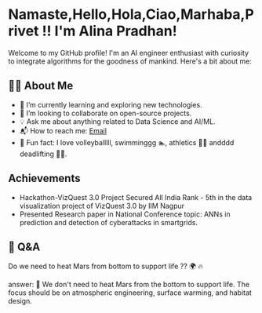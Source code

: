 # Namaste,Hello,Hola,Ciao,Marhaba,Privet !! I'm Alina Pradhan! 

Welcome to my GitHub profile! I'm an AI engineer enthusiast with curiosity to integrate algorithms for the goodness of mankind. Here's a bit about me:

## 👩‍💻 About Me  

- 🌱 I’m currently learning and exploring new technologies.  
- 🤝 I’m looking to collaborate on open-source projects.  
- 💡 Ask me about anything related to Data Science and AI/ML.  
- 📬 How to reach me: [Email](mailto:your-email@example.com)  
- 🏐 Fun fact: I love volleyballlll, swimminggg 🏊, athletics 🏃‍♀️ andddd deadlifting 🏋️‍♀️.

##  Achievements

- Hackathon-VizQuest 3.0 Project
Secured All India Rank - 5th in the data
visualization project of VizQuest 3.0 by IIM Nagpur
- Presented Research paper in National Conference
  topic: ANNs in prediction and detection of cyberattacks in smartgrids.


## :thinking:  Q&A

Do we need to heat Mars from bottom to support life ?? :earth_africa: :fire:

answer: :rocket:
We don't need to heat Mars from the bottom to support life. The focus should be on atmospheric engineering, surface warming, and habitat design.

